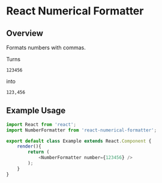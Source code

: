 # React Numerical Formatter

## Overview

Formats numbers with commas.

Turns

````
123456
````

into

````
123,456
````

## Example Usage

````javascript
import React from 'react';
import NumberFormatter from 'react-numerical-formatter';

export default class Example extends React.Component {
	render(){
		return (
			<NumberFormatter number={123456} />
		);
    }
}
````
